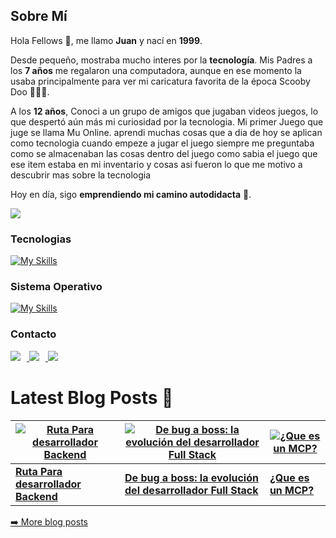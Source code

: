 ## Sobre Mí  

Hola Fellows 👋, me llamo **Juan** y nací en **1999**.  

Desde pequeño, mostraba mucho interes por la **tecnología**. Mis Padres a los **7 años** me regalaron una computadora, aunque en ese momento la usaba principalmente para ver mi caricatura favorita de la época Scooby Doo 🐶🔎😂.

A los **12 años**, Conoci a un grupo de amigos que jugaban videos juegos, lo que despertó aún más mi curiosidad por la tecnologia. Mi primer Juego que juge se llama Mu Online. aprendi muchas cosas que a dia de hoy se aplican como tecnologia cuando empeze a jugar el juego siempre me preguntaba como se almacenaban las cosas dentro del juego como sabia el juego que ese item estaba en mi inventario y cosas asi fueron lo que me motivo a descubrir mas sobre la tecnologia

Hoy en día, sigo **emprendiendo mi camino autodidacta** 🚀.



<a href="https://www.x.com/codegeekery" target="_blank" rel="noreferrer"><img
src="https://img.shields.io/twitter/follow/codegeekery?logo=twitter&style=for-the-badge&color=10b981&labelColor=1c1917"
/></a>

### Tecnologias

[![My Skills](https://skillicons.dev/icons?i=js,py,raspberrypi,react,remix,tailwind,ts,vite,vscode,npm,redis,postgres,nodejs,nginx,nextjs,github,git,express,docker,css,cloudflare,aws,mongodb,notion,prisma,flask,githubactions,gitlab,html,supabase)](https://skillicons.dev)


### Sistema Operativo

[![My Skills](https://skillicons.dev/icons?i=arch,windows,apple)](https://skillicons.dev)


### Contacto

<p align="left">
  <a href="https://www.linkedin.com/in/juan-gouveia/">
    <img src="https://skillicons.dev/icons?i=linkedin" style="margin-right: 10px;" />
  </a>
  <a href="https://x.com/codegeekery">
    <img src="https://skillicons.dev/icons?i=twitter" style="margin-right: 10px;" />
  </a>
  <a href="https://discord.gg/zb5YCe4Zeb">
    <img src="https://skillicons.dev/icons?i=discord" />
  </a>
</p>





# Latest Blog Posts 📝
<!-- ARTICLES:START -->
[![Ruta Para desarrollador Backend](https://cdn.sanity.io/images/dtnjj5n5/production/4d1a6e650223df9ef093348197802b78a391a7e3-1024x1024.png?w=200&h=200)](https://www.codegeekery.com/posts/ruta-para-desarrollador-backend) | [![De bug a boss: la evolución del desarrollador Full Stack](https://cdn.sanity.io/images/dtnjj5n5/production/e97e89a07392c52fe9fb32fe2c9c0357c6edf180-1024x1024.png?w=200&h=200)](https://www.codegeekery.com/posts/de-bug-a-boss-la-evolucion-del-desarrollador-full-stack) | [![¿Que es un MCP?](https://cdn.sanity.io/images/dtnjj5n5/production/9f3755d462c7f9bc2fa7ff93df85cb2d45305768-1024x1024.png?w=200&h=200)](https://www.codegeekery.com/posts/que-es-un-mcp)
--- | --- | ---
**[Ruta Para desarrollador Backend](https://www.codegeekery.com/posts/ruta-para-desarrollador-backend)** | **[De bug a boss: la evolución del desarrollador Full Stack](https://www.codegeekery.com/posts/de-bug-a-boss-la-evolucion-del-desarrollador-full-stack)** | **[¿Que es un MCP?](https://www.codegeekery.com/posts/que-es-un-mcp)**

[➡️ More blog posts](https://www.codegeekery.com/blog)
<!-- ARTICLES:END -->